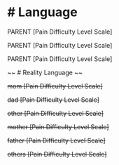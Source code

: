 # # Language

PARENT [Pain Difficulty Level Scale] 

PARENT [Pain Difficulty Level Scale]

PARENT [Pain Difficulty Level Scale] 


~~ # Reality Language ~~

~~mom [Pain Difficulty Level Scale]~~

~~dad [Pain Difficulty Level Scale]~~

~~other [Pain Difficulty Level Scale]~~


~~mother [Pain Difficulty Level Scale]~~

~~father [Pain Difficulty Level Scale]~~

~~others [Pain Difficulty Level Scale]~~